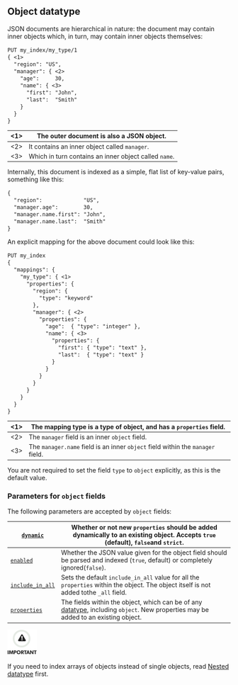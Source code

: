 ## Object datatype

JSON documents are hierarchical in nature: the document may contain inner objects which, in turn, may contain inner objects themselves:
    
    
    PUT my_index/my_type/1
    { <1>
      "region": "US",
      "manager": { <2>
        "age":     30,
        "name": { <3>
          "first": "John",
          "last":  "Smith"
        }
      }
    }

<1>| The outer document is also a JSON object.     
---|---  
<2>| It contains an inner object called `manager`.     
<3>| Which in turn contains an inner object called `name`.   
  
Internally, this document is indexed as a simple, flat list of key-value pairs, something like this:
    
    
    {
      "region":             "US",
      "manager.age":        30,
      "manager.name.first": "John",
      "manager.name.last":  "Smith"
    }

An explicit mapping for the above document could look like this:
    
    
    PUT my_index
    {
      "mappings": {
        "my_type": { <1>
          "properties": {
            "region": {
              "type": "keyword"
            },
            "manager": { <2>
              "properties": {
                "age":  { "type": "integer" },
                "name": { <3>
                  "properties": {
                    "first": { "type": "text" },
                    "last":  { "type": "text" }
                  }
                }
              }
            }
          }
        }
      }
    }

<1>| The mapping type is a type of object, and has a `properties` field.     
---|---  
<2>| The `manager` field is an inner `object` field.     
<3>| The `manager.name` field is an inner `object` field within the `manager` field.   
  
You are not required to set the field `type` to `object` explicitly, as this is the default value.

### Parameters for `object` fields

The following parameters are accepted by `object` fields:

[`dynamic`](dynamic.html)| Whether or not new `properties` should be added dynamically to an existing object. Accepts `true` (default), `false`and `strict`.     
---|---    
[`enabled`](enabled.html)| Whether the JSON value given for the object field should be parsed and indexed (`true`, default) or completely ignored(`false`).     
[`include_in_all`](include-in-all.html)| Sets the default `include_in_all` value for all the `properties` within the object. The object itself is not added tothe `_all` field.     
[`properties`](properties.html)| The fields within the object, which can be of any [datatype](mapping-types.html), including `object`. New properties may be added to an existing object.   
  
![Important](/images/icons/important.png)

If you need to index arrays of objects instead of single objects, read [Nested datatype](nested.html) first.
